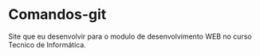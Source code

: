 # Comandos-git
Site que eu desenvolvir para o modulo de desenvolvimento WEB no curso Tecnico de Informática.
